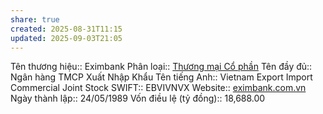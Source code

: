 ```yaml
---
share: true
created: 2025-08-31T11:15
updated: 2025-09-03T21:05
---
```

Tên thương hiệu:: Eximbank
Phân loại:: [Thương mại Cổ phần](Th%C6%B0%C6%A1ng%20m%E1%BA%A1i%20C%E1%BB%95%20ph%E1%BA%A7n.md)
Tên đầy đủ:: Ngân hàng TMCP Xuất Nhập Khẩu
Tên tiếng Anh:: Vietnam Export Import Commercial Joint Stock
SWIFT:: EBVIVNVX
Website:: [eximbank.com.vn](eximbank.com.vn)
Ngày thành lập:: 24/05/1989
Vốn điều lệ (tỷ đồng):: 18,688.00
